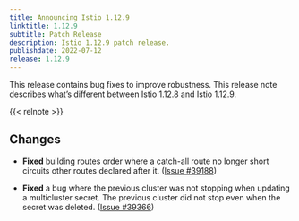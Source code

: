 ```yaml
---
title: Announcing Istio 1.12.9
linktitle: 1.12.9
subtitle: Patch Release
description: Istio 1.12.9 patch release.
publishdate: 2022-07-12
release: 1.12.9
---
```


This release contains bug fixes to improve robustness. This release note describes what’s different between Istio 1.12.8 and Istio 1.12.9.

{{< relnote >}}

## Changes

- **Fixed** building routes order where a catch-all route no longer short circuits other routes declared after it.  ([Issue #39188](https://github.com/istio/istio/issues/39188))

- **Fixed** a bug where the previous cluster was not stopping when updating a multicluster secret. The previous cluster did not stop even when the secret was deleted.  ([Issue #39366](https://github.com/istio/istio/issues/39366))
